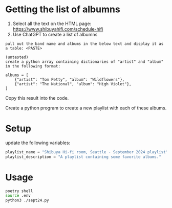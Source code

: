 # Getting the list of albumns
1. Select all the text on the HTML page: https://www.shibuyahifi.com/schedule-hifi
2. Use ChatGPT to create a list of albumns
```text
pull out the band name and albums in the below text and display it as a table: <PASTE>

(untested)
create a python array containing dictionaries of "artist" and "album" in the following format:

albums = [
    {"artist": "Tom Petty", "album": "Wildflowers"},
    {"artist": "The National", "album": "High Violet"},
]
```

Copy this result into the code.

Create a python program to create a new playlist with each of these albums.


# Setup
update the following variables:

```python
playlist_name = "Shibuya Hi-fi room, Seattle - September 2024 playlist"
playlist_description = "A playlist containing some favorite albums."
```

# Usage
```bash
poetry shell
source .env
python3 ./sept24.py
```

